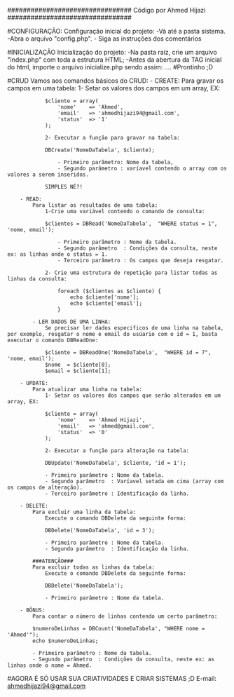 ################################
	Código por Ahmed Hijazi
################################

#CONFIGURAÇÃO:
	Configuração inicial do projeto: 
		-Vá até a pasta sistema.
		-Abra o arquivo "config.php".
			- Siga as instruções dos comentários

#INICIALIZAÇÃO
	Inicialização do projeto:
		-Na pasta raíz, crie um arquivo "index.php" com toda a estrutura HTML;
		-Antes da abertura da TAG inicial do html, importe o arquivo inicialize.php sendo assim:
			<?php include 'sistema/inicialize.php'; ?>
			<HTML>
			....
			#Prontinho ;D

#CRUD
	Vamos aos comandos básicos do CRUD:
		- CREATE:
			Para gravar os campos em uma tabela:
				1- Setar os valores dos campos em um array, EX:

				$cliente = array(
				 	'nome' 	  => 'Ahmed',
				 	'email'   => 'ahmedhijazi94@gmail.com',
				 	'status'  => '1'
				);

				2- Executar a função para gravar na tabela:

				DBCreate('NomeDaTabela', $cliente);

					- Primeiro parâmetro: Nome da tabela,
					- Segundo parâmetro : varíavel contendo o array com os valores a serem inseridos.

				SIMPLES NÉ?!

		- READ:
			Para listar os resultados de uma tabela:
				1-Crie uma variável contendo o comando de consulta:

				$clientes = DBRead('NomeDaTabela',  "WHERE status = 1", 'nome, email');

					- Primeiro parâmetro : Nome da tabela.
					- Segundo parâmetro  : Condições da consulta, neste ex: as linhas onde o status = 1.
					- Terceiro parâmetro : Os campos que deseja resgatar.

				2- Crie uma estrutura de repetição para listar todas as linhas da consulta:

					foreach ($clientes as $cliente) {
						echo $cliente['nome'];
						echo $cliente['email'];
					}

			- LER DADOS DE UMA LINHA:
				Se precisar ler dados especificos de uma linha na tabela, por exemplo, resgatar o nome e email do usúario com o id = 1, basta executar o comando DBReadOne:

				$cliente = DBReadOne('NomeDaTabela',  "WHERE id = 7", 'nome, email');
				$nome  = $cliente[0];
				$email = $cliente[1];

		- UPDATE:
			Para atualizar uma linha na tabela:
				1- Setar os valores dos campos que serão alterados em um array, EX:

				$cliente = array(
				 	'nome' 	  => 'Ahmed Hijazi',
				 	'email'   => 'ahmed@gmail.com',
				 	'status'  => '0'
				);

				2- Executar a função para alteração na tabela:

				DBUpdate('NomeDaTabela', $cliente, 'id = 1');

				- Primeiro parâmetro : Nome da tabela.
				- Segundo parâmetro  : Varíavel setada em cima (array com os campos de alteração).
				- Terceiro parâmetro : Identificação da linha.

		- DELETE:
			Para excluir uma linha da tabela:
				Execute o comando DBDelete da seguinte forma:

				DBDelete('NomeDaTabela', 'id = 3');

				- Primeiro parâmetro : Nome da tabela.
				- Segundo parâmetro  : Identificação da linha.

			###ATENÇÃO###
			Para excluir todas as linhas da tabela:
				Execute o comando DBDelete da seguinte forma:

				DBDelete('NomeDaTabela');

				- Primeiro parâmetro : Nome da tabela.

		- BÔNUS:
			Para contar o número de linhas contendo um certo parâmetro:

			$numeroDeLinhas = DBCount('NomeDaTabela', "WHERE nome = 'Ahmed'");
			echo $numeroDeLinhas;

			- Primeiro parâmetro : Nome da tabela.
			- Segundo parâmetro  : Condições da consulta, neste ex: as linhas onde o nome = Ahmed.


#AGORA É SÓ USAR SUA CRIATIVIDADES E CRIAR SISTEMAS ;D
E-mail: ahmedhijazi94@gmail.com

 







